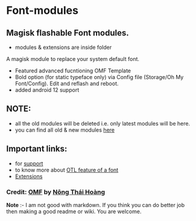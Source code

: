 # Font-modules 
## Magisk flashable Font modules.

- modules & extensions are inside folder

A magisk module to replace your system default font.
- Featured advanced fucntioning OMF Template
- Bold option (for static typeface only) via Config file (Storage/Oh My Font/Config). Edit and reflash and reboot.
- added android 12 support

## NOTE:
- all the old modules will be deleted i.e. only latest modules will be here.
- you can find all old & new modules [here](https://sourceforge.net/projects/font-modules/files/)

## Important links:
- for [support](https://t.me/MFFMDisc)
- to know more about [OTL feature of a font](https://t.me/marcellasne_zero)
- [Extensions](https://gitlab.com/nongthaihoang/oh_my_font#extensions)

### Credit: [OMF](https://gitlab.com/nongthaihoang/oh_my_font) by [Nông Thái Hoàng](https://gitlab.com/nongthaihoang)

**Note** :- I am not good with markdown. If you think you can do better job then making a good readme or wiki. You are welcome. 
